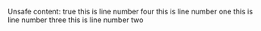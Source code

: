 





<html>
<body>

Unsafe content: true
this is line number four
this is line number one
this is line number three
this is line number two

</body>
</html>


<!--
this is line number four

this is line number one

this is line number three

this is line number two
 -->
